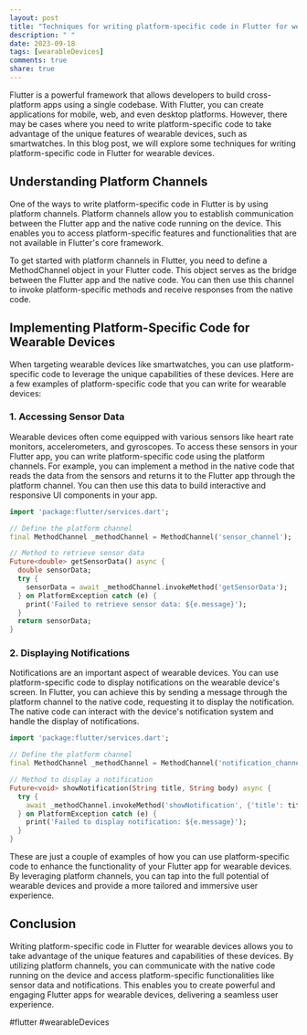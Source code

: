 ```yaml
---
layout: post
title: "Techniques for writing platform-specific code in Flutter for wearable devices."
description: " "
date: 2023-09-18
tags: [wearableDevices]
comments: true
share: true
---
```


Flutter is a powerful framework that allows developers to build cross-platform apps using a single codebase. With Flutter, you can create applications for mobile, web, and even desktop platforms. However, there may be cases where you need to write platform-specific code to take advantage of the unique features of wearable devices, such as smartwatches. In this blog post, we will explore some techniques for writing platform-specific code in Flutter for wearable devices.

## Understanding Platform Channels

One of the ways to write platform-specific code in Flutter is by using platform channels. Platform channels allow you to establish communication between the Flutter app and the native code running on the device. This enables you to access platform-specific features and functionalities that are not available in Flutter's core framework.

To get started with platform channels in Flutter, you need to define a MethodChannel object in your Flutter code. This object serves as the bridge between the Flutter app and the native code. You can then use this channel to invoke platform-specific methods and receive responses from the native code.

## Implementing Platform-Specific Code for Wearable Devices

When targeting wearable devices like smartwatches, you can use platform-specific code to leverage the unique capabilities of these devices. Here are a few examples of platform-specific code that you can write for wearable devices:

### 1. Accessing Sensor Data

Wearable devices often come equipped with various sensors like heart rate monitors, accelerometers, and gyroscopes. To access these sensors in your Flutter app, you can write platform-specific code using the platform channels. For example, you can implement a method in the native code that reads the data from the sensors and returns it to the Flutter app through the platform channel. You can then use this data to build interactive and responsive UI components in your app.

```dart
import 'package:flutter/services.dart';

// Define the platform channel
final MethodChannel _methodChannel = MethodChannel('sensor_channel');

// Method to retrieve sensor data
Future<double> getSensorData() async {
  double sensorData;
  try {
    sensorData = await _methodChannel.invokeMethod('getSensorData');
  } on PlatformException catch (e) {
    print('Failed to retrieve sensor data: ${e.message}');
  }
  return sensorData;
}
```

### 2. Displaying Notifications

Notifications are an important aspect of wearable devices. You can use platform-specific code to display notifications on the wearable device's screen. In Flutter, you can achieve this by sending a message through the platform channel to the native code, requesting it to display the notification. The native code can interact with the device's notification system and handle the display of notifications.

```dart
import 'package:flutter/services.dart';

// Define the platform channel
final MethodChannel _methodChannel = MethodChannel('notification_channel');

// Method to display a notification
Future<void> showNotification(String title, String body) async {
  try {
    await _methodChannel.invokeMethod('showNotification', {'title': title, 'body': body});
  } on PlatformException catch (e) {
    print('Failed to display notification: ${e.message}');
  }
}
```

These are just a couple of examples of how you can use platform-specific code to enhance the functionality of your Flutter app for wearable devices. By leveraging platform channels, you can tap into the full potential of wearable devices and provide a more tailored and immersive user experience.

## Conclusion

Writing platform-specific code in Flutter for wearable devices allows you to take advantage of the unique features and capabilities of these devices. By utilizing platform channels, you can communicate with the native code running on the device and access platform-specific functionalities like sensor data and notifications. This enables you to create powerful and engaging Flutter apps for wearable devices, delivering a seamless user experience.

#flutter #wearableDevices